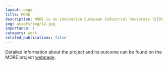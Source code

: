 ```yaml
---
layout: page
title: MORE
description: MORE is an innovative European Industrial Doctorate (EID) research and training programme.
img: assets/img/12.jpg
importance: 1
category: work
related_publications: false
---
```


Detailed information about the project and its outcome can be found on the MORE project [webpage](https://www.more-itn.eu).
